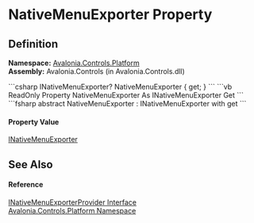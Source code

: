 # NativeMenuExporter Property




## Definition
**Namespace:** <a href="N_Avalonia_Controls_Platform">Avalonia.Controls.Platform</a>  
**Assembly:** Avalonia.Controls (in Avalonia.Controls.dll)

<Tabs groupId="api-code-preview">
<TabItem value="csharp" label="C#">
```csharp
INativeMenuExporter? NativeMenuExporter { get; }
```
</TabItem>
<TabItem value="vb" label="VB">
```vb
ReadOnly Property NativeMenuExporter As INativeMenuExporter
	Get
```
</TabItem>
<TabItem value="fsharp" label="F#">
```fsharp
abstract NativeMenuExporter : INativeMenuExporter with get
```
</TabItem>
</Tabs>



#### Property Value
<a href="T_Avalonia_Controls_Platform_INativeMenuExporter">INativeMenuExporter</a>

## See Also


#### Reference
<a href="T_Avalonia_Controls_Platform_INativeMenuExporterProvider">INativeMenuExporterProvider Interface</a>  
<a href="N_Avalonia_Controls_Platform">Avalonia.Controls.Platform Namespace</a>  

